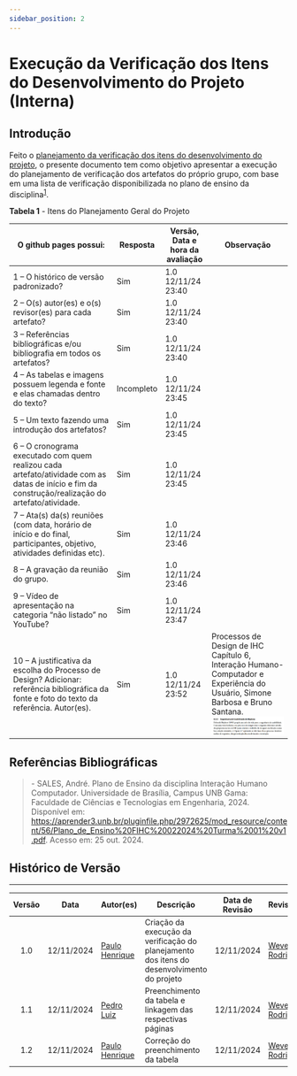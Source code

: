 ```yaml
---
sidebar_position: 2
---
```


# Execução da Verificação dos Itens do Desenvolvimento do Projeto (Interna)

## Introdução

Feito o [planejamento da verificação dos itens do desenvolvimento do projeto](../etapa01/planejamento.md), o presente documento tem como objetivo apresentar a execução do planejamento de verificação dos artefatos do próprio grupo, com base em uma lista de verificação disponibilizada no plano de ensino da disciplina<sup>[1](../etapa01/execucao-interna.md#referências-bibliográficas)</sup>.

<p style={{ textAlign: 'center', fontSize: '18px' }}><b>Tabela 1</b> - Itens do Planejamento Geral do Projeto</p>

| O github pages possui:                                                                                               | Resposta            | Versão, Data e hora da avaliação | Observação                     |
|---------------------------------|---------------------|-----------------------------------|------------------|
| 1 – O histórico de versão padronizado?       | Sim       |   1.0 12/11/24 23:40                              |                                |
| 2 – O(s) autor(es) e o(s) revisor(es) para cada artefato?        | Sim                    |  1.0 12/11/24 23:40                                 |                                |
| 3 – Referências bibliográficas e/ou bibliografia em todos os artefatos?       | Sim                     | 1.0 12/11/24 23:40                                  |                                |
| 4 – As tabelas e imagens possuem legenda e fonte e elas chamadas dentro do texto?                                    | Incompleto                    | 1.0 12/11/24 23:45                                  |                                |
| 5 – Um texto fazendo uma introdução dos artefatos?               | Sim                    | 1.0 12/11/24 23:45                                  |                                |
| 6 – O cronograma executado com quem realizou cada artefato/atividade com as datas de início e fim da construção/realização do artefato/atividade. | Sim                    | 1.0 12/11/24 23:45                                   |                                |
| 7 – Ata(s) da(s) reuniões (com data, horário de início e do final, participantes, objetivo, atividades definidas etc). | Sim                    | 1.0 12/11/24 23:46                                  |                                |
| 8 – A gravação da reunião do grupo.                                | Sim                    | 1.0 12/11/24 23:46                                  |                                |
| 9 – Vídeo de apresentação na categoria “não listado” no YouTube?      | Sim                    | 1.0 12/11/24 23:47                                  |                                |
| 10 – A justificativa da escolha do Processo de Design? Adicionar: referência bibliográfica da fonte e foto do texto da referência. Autor(es).  | Sim                    | 1.0 12/11/24 23:52                                   | Processos de Design de IHC Capítulo 6, Interação Humano-Computador e Experiência do Usuário, Simone Barbosa e Bruno Santana. ![foto](../assets/referencia.jfif)                               |                    


## Referências Bibliográficas

> \- SALES, André. Plano de Ensino da disciplina Interação Humano Computador. Universidade de Brasília, Campus UNB Gama: Faculdade de Ciências e Tecnologias em Engenharia, 2024. Disponível em: https://aprender3.unb.br/pluginfile.php/2972625/mod_resource/content/56/Plano_de_Ensino%20FIHC%20022024%20Turma%2001%20v1.pdf. Acesso em: 25 out. 2024.

## Histórico de Versão
---
| Versão | Data | Autor(es) | Descrição | Data de Revisão | Revisor(es) |
|:---:|:---:|---|---|:---:|---|
| 1.0 | 12/11/2024 | [Paulo Henrique](https://github.com/paulomh) | Criação da execução da verificação do planejamento dos itens do desenvolvimento do projeto | 12/11/2024 | [Weverton Rodrigues](https://github.com/vevetin) |
| 1.1 | 12/11/2024 | [Pedro Luiz](https://github.com/pedroluizfo) | Preenchimento da tabela e linkagem das respectivas páginas | 12/11/2024 | [Weverton Rodrigues](https://github.com/vevetin) |
| 1.2 | 12/11/2024 | [Paulo Henrique](https://github.com/paulomh) | Correção do preenchimento da tabela | 12/11/2024 | [Weverton Rodrigues](https://github.com/vevetin) |



